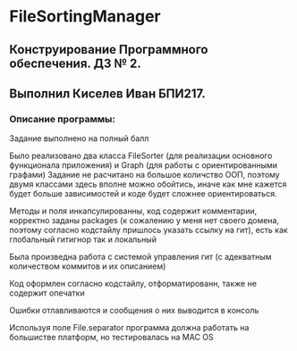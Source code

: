 # FileSortingManager

## Конструирование Программного обеспечения. ДЗ № 2.
## Выполнил Киселев Иван БПИ217.

### Описание программы:
Задание выполнено на полный балл

Было реализовано два класса FileSorter (для реализации основного функционала приложения) и Graph (для работы с ориентированными графами)
Задание не расчитано на большое количство ООП, поэтому двумя классами здесь вполне можно обойтись, иначе как мне кажется будет больше зависимостей и коде будет сложнее ориентироваться.

Методы и поля инкапсулированны, код содержит комментарии, 
корректно заданы packages 
(к сожалению у меня нет своего домена, поэтому согласно кодстайлу пришлось указать ссылку на гит), 
есть как глобальный гитигнор так и локальный

Была произведна работа с системой управления гит (с адекватным количеством коммитов и их описанием)

Код оформлен согласно кодстайлу, отформатированн, также не содержит опечатки

Ошибки отлавливаются и сообщения о них выводится в консоль

Используя поле File.separator программа должна работать на большистве платформ, но тестировалась на MAC OS
